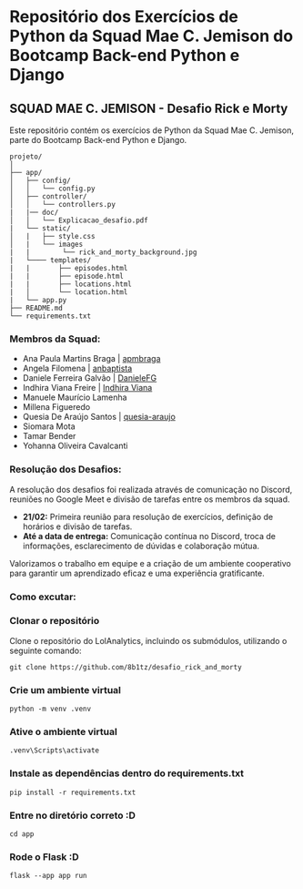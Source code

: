 # Repositório dos Exercícios de Python da Squad Mae C. Jemison do Bootcamp Back-end Python e Django

## SQUAD MAE C. JEMISON - Desafio Rick e Morty

Este repositório contém os exercícios de Python da Squad Mae C. Jemison, parte do Bootcamp Back-end Python e Django.

```
projeto/
│
├── app/
│   ├── config/
│   │   └── config.py
│   ├── controller/
│   │   └── controllers.py
|   |── doc/
│   │   └── Explicacao_desafio.pdf
|   └── static/
│   |   ├── style.css
│   |   └── images
|   |        └── rick_and_morty_background.jpg
|   └──── templates/
|   |       ├── episodes.html
|   |       ├── episode.html
|   |       ├── locations.html
|   │       └── location.html
|   └── app.py
├── README.md
└── requirements.txt
```

### Membros da Squad:

- Ana Paula Martins Braga | [apmbraga](https://github.com/apmbraga)
- Angela Filomena | [anbaptista](https://github.com/anbaptista/)
- Daniele Ferreira Galvão | [DanieleFG](https://github.com/DanieleFG)
- Indhira Viana Freire | [Indhira Viana](https://github.com/Indy-electro)
- Manuele Maurício Lamenha
- Millena Figueredo
- Quesia De Araújo Santos | [quesia-araujo](https://github.com/quesia-araujo)
- Siomara Mota
- Tamar Bender
- Yohanna Oliveira Cavalcanti

### Resolução dos Desafios:

A resolução dos desafios foi realizada através de comunicação no Discord, reuniões no Google Meet e divisão de tarefas entre os membros da squad.

- **21/02:** Primeira reunião para resolução de exercícios, definição de horários e divisão de tarefas.
- **Até a data de entrega:** Comunicação contínua no Discord, troca de informações, esclarecimento de dúvidas e colaboração mútua.

Valorizamos o trabalho em equipe e a criação de um ambiente cooperativo para garantir um aprendizado eficaz e uma experiência gratificante.

### Como excutar:

### Clonar o repositório

Clone o repositório do LolAnalytics, incluindo os submódulos, utilizando o seguinte comando:

```
git clone https://github.com/8b1tz/desafio_rick_and_morty
```

### Crie um ambiente virtual

```
python -m venv .venv
```

### Ative o ambiente virtual

```
.venv\Scripts\activate
```

### Instale as dependências dentro do requirements.txt
```
pip install -r requirements.txt
```

### Entre no diretório correto :D
```
cd app
```

### Rode o Flask :D
```
flask --app app run
```
